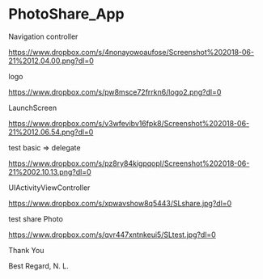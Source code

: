 # PhotoShare_App

Navigation controller

https://www.dropbox.com/s/4nonayowoaufose/Screenshot%202018-06-21%2012.04.00.png?dl=0

logo

https://www.dropbox.com/s/pw8msce72frrkn6/logo2.png?dl=0

LaunchScreen

https://www.dropbox.com/s/v3wfevibv16fpk8/Screenshot%202018-06-21%2012.06.54.png?dl=0

test basic => delegate

https://www.dropbox.com/s/pz8ry84kigpqopl/Screenshot%202018-06-21%2002.10.13.png?dl=0

UIActivityViewController

https://www.dropbox.com/s/xpwavshow8q5443/SLshare.jpg?dl=0

test share Photo

https://www.dropbox.com/s/qvr447xntnkeui5/SLtest.jpg?dl=0

Thank You

Best Regard,
N. L.

